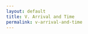 ```yaml
---
layout: default
title: V. Arrival and Time
permalink: v-arrival-and-time
---
```

<!-- Add an essay or interpretive material below this line,
using HTML or markdown.  Do not modify this file above this line -->
